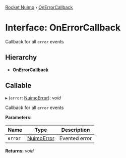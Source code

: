 [Rocket Nuimo](../README.md) › [OnErrorCallback](onerrorcallback.md)

# Interface: OnErrorCallback

Callback for all `error` events

## Hierarchy

* **OnErrorCallback**

## Callable

▸ (`error`: [NuimoError](../classes/nuimoerror.md)): *void*

Callback for all `error` events

**Parameters:**

Name | Type | Description |
------ | ------ | ------ |
`error` | [NuimoError](../classes/nuimoerror.md) | Evented error  |

**Returns:** *void*
